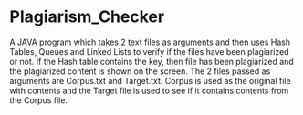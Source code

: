 # Plagiarism_Checker
A JAVA program which takes 2 text files as arguments and then uses Hash Tables, Queues and Linked Lists to verify if the files have been plagiarized or not. If the Hash table contains the key, then file has been plagiarized and the plagiarized content is shown on the screen. The 2 files passed as arguments are Corpus.txt and Target.txt. Corpus is used as the original file with contents and the Target file is used to see if it contains contents from the Corpus file.
